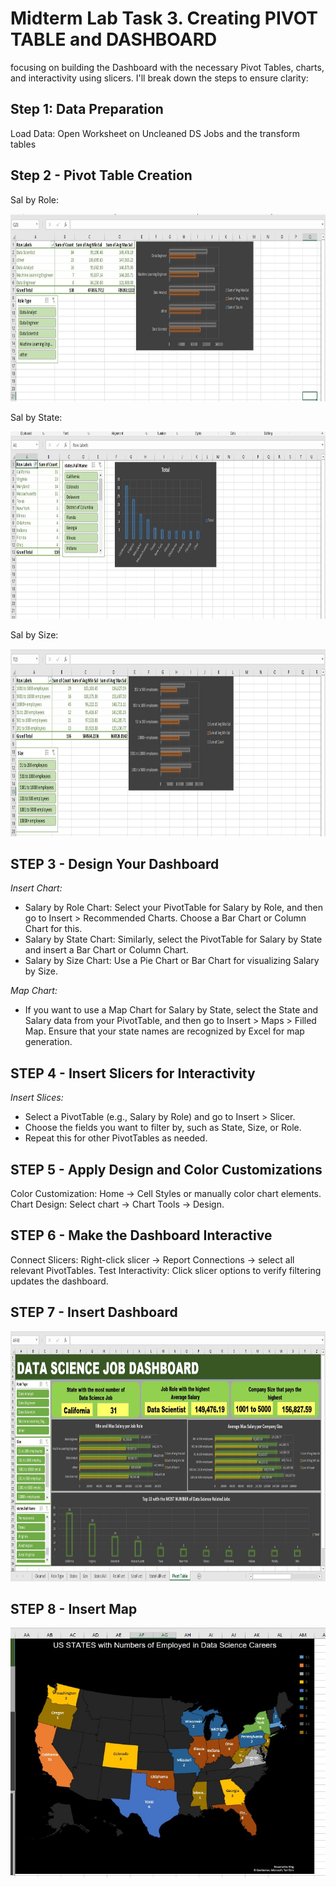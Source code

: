 # Midterm Lab Task 3. Creating PIVOT TABLE and DASHBOARD
focusing on building the Dashboard with the necessary Pivot Tables, charts, and interactivity using slicers. I'll break down the steps to ensure clarity:
## Step 1: Data Preparation

Load Data: Open Worksheet on Uncleaned DS Jobs and the transform tables

## Step 2 - Pivot Table Creation

Sal by Role:

<img src="Images/RolePivot.jpg" alt="Alt Text" width="700" height="300">

Sal by State: 

<img src="Images/StatePivot.jpg" alt="Alt Text" width="700" height="300">

Sal by Size:

<img src="Images/SizePivot.jpg" alt="Alt Text" width="700" height="300">

## STEP 3 - Design Your Dashboard

*Insert Chart:* 

- Salary by Role Chart: Select your PivotTable for Salary by Role, and then go to Insert > Recommended Charts. Choose a Bar Chart or Column Chart for this.
- Salary by State Chart: Similarly, select the PivotTable for Salary by State and insert a Bar Chart or Column Chart.
- Salary by Size Chart: Use a Pie Chart or Bar Chart for visualizing Salary by Size.

*Map Chart:*

- If you want to use a Map Chart for Salary by State, select the State and Salary data from your PivotTable, and then go to Insert > Maps > Filled Map. Ensure that your state names are recognized by Excel for map generation.

## STEP 4 - Insert Slicers for Interactivity

*Insert Slices:*

- Select a PivotTable (e.g., Salary by Role) and go to Insert > Slicer.
- Choose the fields you want to filter by, such as State, Size, or Role.
- Repeat this for other PivotTables as needed.


## STEP 5 - Apply Design and Color Customizations

Color Customization: Home → Cell Styles or manually color chart elements.
Chart Design: Select chart → Chart Tools → Design.

## STEP 6 - Make the Dashboard Interactive

Connect Slicers: Right-click slicer → Report Connections → select all relevant PivotTables.
Test Interactivity: Click slicer options to verify filtering updates the dashboard.

## STEP 7 - Insert Dashboard

<img src="Images/DashBoard.jpg" alt="Alt Text" width="800" height="400">

## STEP 8 - Insert Map 

<img src="Images/PivotMap.jpg" alt="Alt Text" width="800" height="400">

